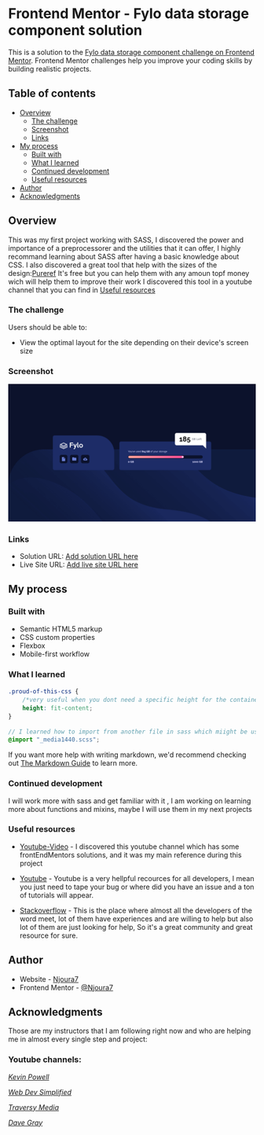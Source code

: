 # Frontend Mentor - Fylo data storage component solution

This is a solution to the [Fylo data storage component challenge on Frontend Mentor](https://www.frontendmentor.io/challenges/fylo-data-storage-component-1dZPRbV5n). Frontend Mentor challenges help you improve your coding skills by building realistic projects.

## Table of contents

- [Overview](#overview)
  - [The challenge](#the-challenge)
  - [Screenshot](#screenshot)
  - [Links](#links)
- [My process](#my-process)
  - [Built with](#built-with)
  - [What I learned](#what-i-learned)
  - [Continued development](#continued-development)
  - [Useful resources](#useful-resources)
- [Author](#author)
- [Acknowledgments](#acknowledgments)

## Overview

This was my first project working with SASS, I discovered the power and importance of a preprocessorer and the utilities that it can offer, I highly recommand learning about SASS after having a basic knowledge about CSS.
I also discovered a great tool that help with the sizes of the design:[Pureref](https://www.pureref.com/download.php)
It's free but you can help them with any amoun topf money wich will help them to improve their work
I discovered this tool in a youtube channel that you can find in [Useful resources](#useful-resources)

### The challenge

Users should be able to:

- View the optimal layout for the site depending on their device's screen size

### Screenshot

![](./screenshot.png)

### Links

- Solution URL: [Add solution URL here](https://your-solution-url.com)
- Live Site URL: [Add live site URL here](https://your-live-site-url.com)

## My process

### Built with

- Semantic HTML5 markup
- CSS custom properties
- Flexbox
- Mobile-first workflow

### What I learned

```css
.proud-of-this-css {
	/*very useful when you dont need a specific height for the container so you just make it take the height of the */
	height: fit-content;
}
```

```scss
// I learned how to import from another file in sass which miight be usefull to organize the code and maintain the scalability
@import "_media1440.scss";
```

If you want more help with writing markdown, we'd recommend checking out [The Markdown Guide](https://www.markdownguide.org/) to learn more.

### Continued development

I will work more with sass and get familiar with it , I am working on learning more about functions and mixins, maybe I will use them in my next projects

### Useful resources

- [Youtube-Video](https://www.youtube.com/watch?v=Yv7UMWbZCVI&t=1791s) - I discovered this youtube channel which has some frontEndMentors solutions, and it was my main reference during this project

- [Youtube](https://www.youtube.com) - Youtube is a very hellpful recources for all developers, I mean you just need to tape your bug or where did you have an issue and a ton of tutorials will appear.
- [Stackoverflow](https://stackoverflow.com/) - This is the place where almost all the developers of the word meet, lot of them have experiences and are willing to help but also lot of them are just looking for help, So it's a great community and great resource for sure.

## Author

- Website - [Njoura7](https://github.com/Njoura7)
- Frontend Mentor - [@Njoura7](https://www.frontendmentor.io/profile/Njoura7)

## Acknowledgments

Those are my instructors that I am following right now and who are helping me in almost every single step and project:

### Youtube channels:

[_Kevin Powell_](https://www.youtube.com/kepowob)

[_Web Dev Simplified_](https://www.youtube.com/c/WebDevSimplified)

[_Traversy Media_ ](https://www.youtube.com/c/TraversyMedia)

[_Dave Gray_](https://www.youtube.com/c/DaveGrayTeachesCode)
